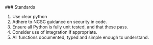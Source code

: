 ### Standards
1. Use clear python
3. Adhere to NCSC guidance on security in code.
4. Ensure all Python is fully unit tested, and that these pass.
5. Consider use of integration if appropriate.
6. All functions documented, typed and simple enough to understand.
